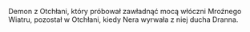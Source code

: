 Demon z Otchłani, który próbował zawładnąć mocą włóczni Mroźnego Wiatru, pozostał w Otchłani, kiedy Nera wyrwała z niej ducha Dranna.